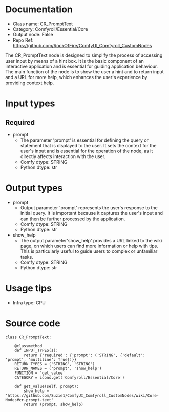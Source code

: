 # Documentation
- Class name: CR_PromptText
- Category: Comfyroll/Essential/Core
- Output node: False
- Repo Ref: https://github.com/RockOfFire/ComfyUI_Comfyroll_CustomNodes

The CR_PromptText node is designed to simplify the process of accessing user input by means of a hint box. It is the basic component of an interactive application and is essential for guiding application behaviour. The main function of the node is to show the user a hint and to return input and a URL for more help, which enhances the user's experience by providing context help.

# Input types
## Required
- prompt
    - The parameter 'prompt' is essential for defining the query or statement that is displayed to the user. It sets the context for the user's input and is essential for the operation of the node, as it directly affects interaction with the user.
    - Comfy dtype: STRING
    - Python dtype: str

# Output types
- prompt
    - Output parameter 'prompt' represents the user's response to the initial query. It is important because it captures the user's input and can then be further processed by the application.
    - Comfy dtype: STRING
    - Python dtype: str
- show_help
    - The output parameter'show_help' provides a URL linked to the wiki page, on which users can find more information or help with tips. This is particularly useful to guide users to complex or unfamiliar tasks.
    - Comfy dtype: STRING
    - Python dtype: str

# Usage tips
- Infra type: CPU

# Source code
```
class CR_PromptText:

    @classmethod
    def INPUT_TYPES(s):
        return {'required': {'prompt': ('STRING', {'default': 'prompt', 'multiline': True})}}
    RETURN_TYPES = ('STRING', 'STRING')
    RETURN_NAMES = ('prompt', 'show_help')
    FUNCTION = 'get_value'
    CATEGORY = icons.get('Comfyroll/Essential/Core')

    def get_value(self, prompt):
        show_help = 'https://github.com/Suzie1/ComfyUI_Comfyroll_CustomNodes/wiki/Core-Nodes#cr-prompt-text'
        return (prompt, show_help)
```